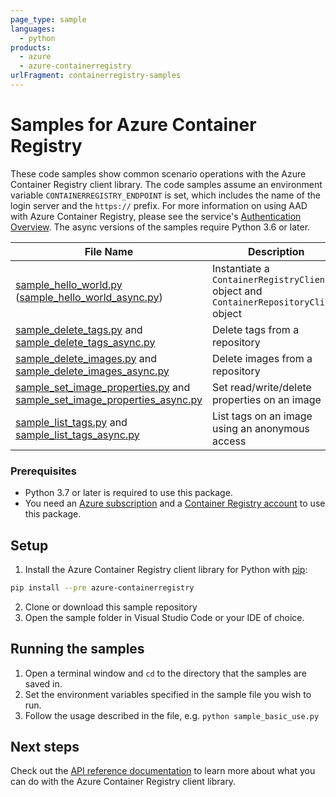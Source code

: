 ```yaml
---
page_type: sample
languages:
  - python
products:
  - azure
  - azure-containerregistry
urlFragment: containerregistry-samples
---
```


# Samples for Azure Container Registry

These code samples show common scenario operations with the Azure Container Registry client library. The code samples assume an environment variable `CONTAINERREGISTRY_ENDPOINT` is set, which includes the name of the login server and the `https://` prefix. For more information on using AAD with Azure Container Registry, please see the service's [Authentication Overview](https://docs.microsoft.com/azure/container-registry/container-registry-authentication).
The async versions of the samples require Python 3.6 or later.


|**File Name**|**Description**|
|-------------|---------------|
|[sample_hello_world.py][hello_world] ([sample_hello_world_async.py][hello_world_async]) |Instantiate a `ContainerRegistryClient` object and `ContainerRepositoryClient` object |
|[sample_delete_tags.py][delete_tags] and [sample_delete_tags_async.py][delete_tags_async] | Delete tags from a repository |
|[sample_delete_images.py][delete_images] and [sample_delete_images_async.py][delete_images_async] | Delete images from a repository |
|[sample_set_image_properties.py][set_image_properties] and [sample_set_image_properties_async.py][set_image_properties_async] | Set read/write/delete properties on an image |
|[sample_list_tags.py][list_tags] and [sample_list_tags_async.py][list_tags_async] | List tags on an image using an anonymous access |

### Prerequisites
* Python 3.7 or later is required to use this package.
* You need an [Azure subscription][azure_sub] and a [Container Registry account][container_registry_docs] to use this package.

## Setup

1. Install the Azure Container Registry client library for Python with [pip](https://pypi.org/project/pip/):
```bash
pip install --pre azure-containerregistry
```
2. Clone or download this sample repository
3. Open the sample folder in Visual Studio Code or your IDE of choice.

## Running the samples

1. Open a terminal window and `cd` to the directory that the samples are saved in.
2. Set the environment variables specified in the sample file you wish to run.
3. Follow the usage described in the file, e.g. `python sample_basic_use.py`


## Next steps

Check out the [API reference documentation][rest_docs] to learn more about what you can do with the Azure Container Registry client library.


<!-- LINKS -->
[azure_sub]: https://azure.microsoft.com/free/
[rest_docs]: https://docs.microsoft.com/rest/api/containerregistry/
[container_registry_docs]: https://docs.microsoft.com/azure/container-registry/container-registry-intro
[hello_world]: https://github.com/Azure/azure-sdk-for-python/blob/main/sdk/containerregistry/azure-containerregistry/samples/sample_hello_world.py
[hello_world_async]: https://github.com/Azure/azure-sdk-for-python/blob/main/sdk/containerregistry/azure-containerregistry/samples/async_samples/sample_hello_world_async.py
[delete_tags]: https://github.com/Azure/azure-sdk-for-python/blob/main/sdk/containerregistry/azure-containerregistry/samples/sample_delete_tags.py
[delete_tags_async]: https://github.com/Azure/azure-sdk-for-python/blob/main/sdk/containerregistry/azure-containerregistry/samples/async_samples/sample_delete_tags_async.py
[delete_images]: https://github.com/Azure/azure-sdk-for-python/blob/main/sdk/containerregistry/azure-containerregistry/samples/sample_delete_images.py
[delete_images_async]: https://github.com/Azure/azure-sdk-for-python/blob/main/sdk/containerregistry/azure-containerregistry/samples/async_samples/sample_delete_images_async.py
[set_image_properties]: https://github.com/Azure/azure-sdk-for-python/blob/main/sdk/containerregistry/azure-containerregistry/samples/sample_set_image_properties.py
[set_image_properties_async]: https://github.com/Azure/azure-sdk-for-python/blob/main/sdk/containerregistry/azure-containerregistry/samples/async_samples/sample_set_image_properties_async.py
[list_tags]: https://github.com/Azure/azure-sdk-for-python/blob/main/sdk/containerregistry/azure-containerregistry/samples/sample_list_tags.py
[list_tags_async]: https://github.com/Azure/azure-sdk-for-python/blob/main/sdk/containerregistry/azure-containerregistry/samples/async_samples/sample_list_tags_async.py
